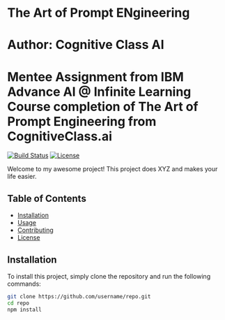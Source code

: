 # The Art of Prompt ENgineering
# Author: Cognitive Class AI
# Mentee Assignment from IBM Advance AI @ Infinite Learning Course completion of The Art of Prompt Engineering from CognitiveClass.ai

[![Build Status](https://img.shields.io/travis/username/repo.svg)](https://travis-ci.org/username/repo)
[![License](https://img.shields.io/badge/license-MIT-blue.svg)](https://cognitiveclass.ai/courses/course-v1:IBMSkillsNetwork+GPXX0TGVEN+v1)

Welcome to my awesome project! This project does XYZ and makes your life easier.

## Table of Contents
- [Installation](#installation)
- [Usage](#usage)
- [Contributing](#contributing)
- [License](#license)

## Installation

To install this project, simply clone the repository and run the following commands:

```bash
git clone https://github.com/username/repo.git
cd repo
npm install
